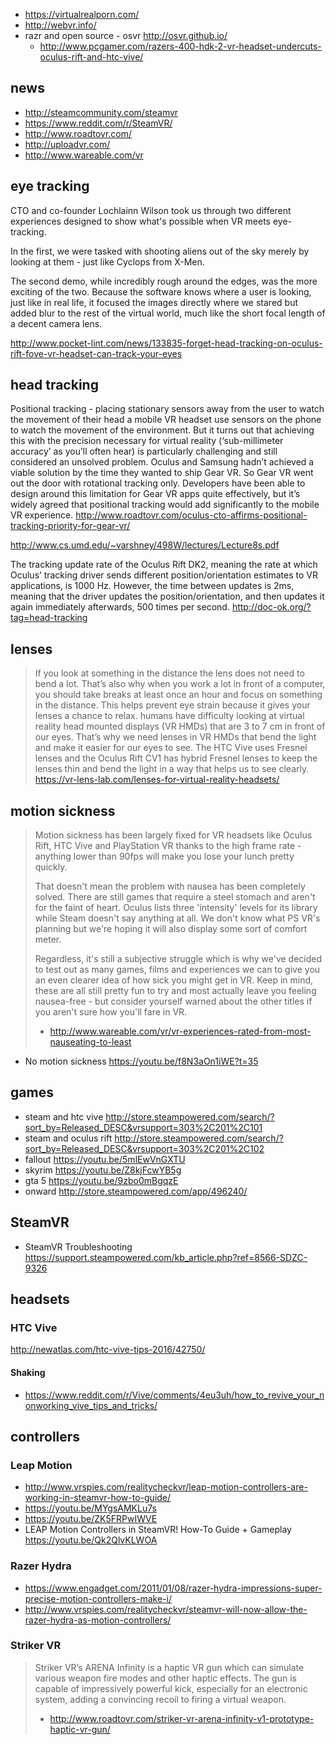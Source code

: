 - https://virtualrealporn.com/
- http://webvr.info/
- razr and open source - osvr http://osvr.github.io/
  - http://www.pcgamer.com/razers-400-hdk-2-vr-headset-undercuts-oculus-rift-and-htc-vive/

## news

- http://steamcommunity.com/steamvr
- https://www.reddit.com/r/SteamVR/
- http://www.roadtovr.com/
- http://uploadvr.com/
- http://www.wareable.com/vr

## eye tracking

CTO and co-founder Lochlainn Wilson took us through two different experiences designed to show what's possible when VR meets eye-tracking.

In the first, we were tasked with shooting aliens out of the sky merely by looking at them - just like Cyclops from X-Men.

The second demo, while incredibly rough around the edges, was the more exciting of the two. Because the software knows where a user is looking, just like in real life, it focused the images directly where we stared but added blur to the rest of the virtual world, much like the short focal length of a decent camera lens.

http://www.pocket-lint.com/news/133835-forget-head-tracking-on-oculus-rift-fove-vr-headset-can-track-your-eyes

## head tracking

Positional tracking - placing stationary sensors away from the user to watch the movement of their head
a mobile VR headset use sensors on the phone to watch the movement of the environment.
But it turns out that achieving this with the precision necessary for virtual reality (‘sub-millimeter accuracy’ as you’ll often hear) is particularly challenging and still considered an unsolved problem.
Oculus and Samsung hadn’t achieved a viable solution by the time they wanted to ship Gear VR.
So Gear VR went out the door with rotational tracking only. Developers have been able to design around this limitation for Gear VR apps quite effectively, but it’s widely agreed that positional tracking would add significantly to the mobile VR experience.
http://www.roadtovr.com/oculus-cto-affirms-positional-tracking-priority-for-gear-vr/

http://www.cs.umd.edu/~varshney/498W/lectures/Lecture8s.pdf

The tracking update rate of the Oculus Rift DK2, meaning the rate at which Oculus’ tracking driver sends different position/orientation estimates to VR applications, is 1000 Hz. However, the time between updates is 2ms, meaning that the driver updates the position/orientation, and then updates it again immediately afterwards, 500 times per second.
http://doc-ok.org/?tag=head-tracking

## lenses

> If you look at something in the distance the lens does not need to bend a lot.
> That’s also why when you work a lot in front of a computer, you should take breaks at least once an hour and focus on something in the distance. This helps prevent eye strain because it gives your lenses a chance to relax.
> humans have difficulty looking at virtual reality head mounted displays (VR HMDs) that are 3 to 7 cm in front of our eyes. That’s why we need lenses in VR HMDs that bend the light and make it easier for our eyes to see. The HTC Vive uses Fresnel lenses and the Oculus Rift CV1 has hybrid Fresnel lenses to keep the lenses thin and bend the light in a way that helps us to see clearly.
> https://vr-lens-lab.com/lenses-for-virtual-reality-headsets/

## motion sickness

> Motion sickness has been largely fixed for VR headsets like Oculus Rift, HTC Vive and PlayStation VR thanks to the high frame rate - anything lower than 90fps will make you lose your lunch pretty quickly.
>
> That doesn't mean the problem with nausea has been completely solved. There are still games that require a steel stomach and aren't for the faint of heart. Oculus lists three 'intensity' levels for its library while Steam doesn't say anything at all. We don't know what PS VR's planning but we're hoping it will also display some sort of comfort meter.
>
> Regardless, it's still a subjective struggle which is why we've decided to test out as many games, films and experiences we can to give you an even clearer idea of how sick you might get in VR. Keep in mind, these are all still pretty fun to try and most actually leave you feeling nausea-free - but consider yourself warned about the other titles if you aren't sure how you'll fare in VR.
> - http://www.wareable.com/vr/vr-experiences-rated-from-most-nauseating-to-least

- No motion sickness https://youtu.be/f8N3aOn1iWE?t=35

## games

- steam and htc vive http://store.steampowered.com/search/?sort_by=Released_DESC&vrsupport=303%2C201%2C101
- steam and oculus rift http://store.steampowered.com/search/?sort_by=Released_DESC&vrsupport=303%2C201%2C102
- fallout https://youtu.be/5mlEwVnGXTU
- skyrim https://youtu.be/Z8kjFcwYB5g
- gta 5 https://youtu.be/9zbo0mBgqzE
- onward http://store.steampowered.com/app/496240/

## SteamVR

- SteamVR Troubleshooting https://support.steampowered.com/kb_article.php?ref=8566-SDZC-9326

## headsets

### HTC Vive

http://newatlas.com/htc-vive-tips-2016/42750/

#### Shaking

- https://www.reddit.com/r/Vive/comments/4eu3uh/how_to_revive_your_nonworking_vive_tips_and_tricks/

## controllers

### Leap Motion

- http://www.vrspies.com/realitycheckvr/leap-motion-controllers-are-working-in-steamvr-how-to-guide/
- https://youtu.be/MYgsAMKLu7s
- https://youtu.be/ZK5FRPwIWVE
- LEAP Motion Controllers in SteamVR! How-To Guide + Gameplay https://youtu.be/Qk2QlvKLWOA

### Razer Hydra

- https://www.engadget.com/2011/01/08/razer-hydra-impressions-super-precise-motion-controllers-make-i/
- http://www.vrspies.com/realitycheckvr/steamvr-will-now-allow-the-razer-hydra-as-motion-controllers/

### Striker VR

> Striker VR’s ARENA Infinity is a haptic VR gun which can simulate various weapon fire modes and other haptic effects.
> The gun is capable of impressively powerful kick, especially for an electronic system, adding a convincing recoil to firing a virtual weapon.
> - http://www.roadtovr.com/striker-vr-arena-infinity-v1-prototype-haptic-vr-gun/
